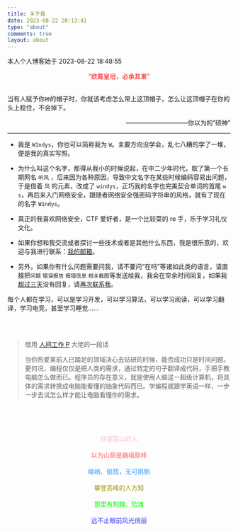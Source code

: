 ```yaml
---
title: 关于我
date: 2023-08-22 20:13:41
type: "about"
comments: true
layout: about
---
```


本人个人博客始于 2023-08-22 18:48:55

<center> <font color='red'>“欲戴皇冠，必承其重”  </font> </center> <br/>

当有人赋予你`神`的帽子时，你就该考虑怎么带上这顶帽子，怎么让这顶帽子在你的头上稳住，不会掉下。

<div style="text-align: right;">
	——————————你以为的“硕神”
    </div>

---

- 我是 `W1ndys`，你也可以简称我为 `W`。主要方向没学会，乱七八糟的学了一堆，便是我的真实写照。

- 为什么叫这个名字，那得从我小的时候说起，在中二少年时代，取了第一个长期网名 `听风` ，后来因为各种原因，导致中文名字在某些时候编码容易出问题，于是借着 `风` 的元素，改成了 `windys`，正巧我的名字也完美契合单词的首尾 `w` `s`，再后来入门网络安全，跟随者网络安全强密码字符串的风格，就有了现在的名字 `W1ndys`。

- 真正的我喜欢网络安全，CTF 爱好者，是一个比较菜的 re 手，乐于学习礼仪文化。

- 如果你想和我交流或者探讨一些技术或者是其他什么东西，我是很乐意的，欢迎与我进行联系：[我的邮箱](mailto:w1ndys@outlook.com)。

- 另外，如果你有什么问题需要问我，请不要问“在吗”等诸如此类的语言，请直接把`问题` `错误报告` `报错信息` `相关截图`等发送给我，我会在空余时间回复，如果我<u>超过三天</u>没有回复，请<u>再次联系我</u>。

每个人都在学习，可以是学习开发，可以学习算法，可以学习阅读，可以学习翻译，学习电竞，甚至学习睡觉……

<br/> <br/>

> 借用 [人间工作 P](https://www.mrxiaom.top/#/) 大佬的一段话
>
> 当你热爱某前人已踏足的领域决心去钻研的时候，能否成功只是时间问题。更何况，编程仅仅是把人类的需求，通过特定的句子翻译成代码，手把手教电脑怎么做而已。程序员的存在意义，就是使用人脑这一超级计算机，将具体的需求转换成电脑能看懂的抽象代码而已。学编程就跟学英语一样，一步一步去试怎么样才能让电脑看懂你的需求。

<br/> <br/> <br/>

<div align="center">
  <font color='pink'> 仰望高山的人 </font>
</div>
<br/>

<div align="center">
  <font color='#FF6666'> 以为山巅是巍峨巅峰 </font>
</div>
<br/>

<div align="center">
  <font color='#3399FF'> 峻峭、挺拔，无可挑剔 </font>
</div>
<br/>

<div align="center">
  <font color='#999900'> 攀登高峰的人方知 </font>
</div>
<br/>

<div align="center">
  <font color='#00FF00'> 那里有荆棘、险滩 </font>
</div>
<br/>

<div align="center">
  <font color='#3333FF'> 远不止眼前风光俏丽 </font>
</div>

